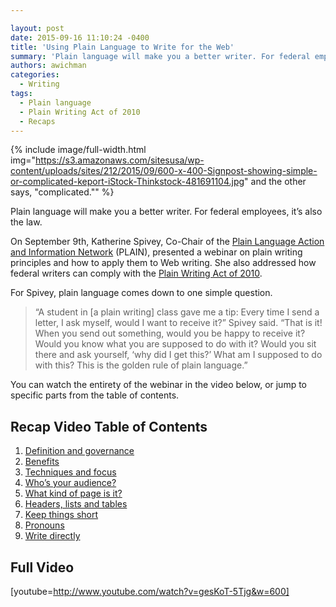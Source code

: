 ```yaml
---

layout: post
date: 2015-09-16 11:10:24 -0400
title: 'Using Plain Language to Write for the Web'
summary: 'Plain language will make you a better writer. For federal employees, it&amp;#8217;s also the law. On September 9th, Katherine Spivey, Co-Chair of the Plain Language Action and Information Network (PLAIN), presented a webinar on plain writing principles and how to apply them to Web writing. She also addressed how federal writers can comply with the'
authors: awichman
categories:
  - Writing
tags:
  - Plain language
  - Plain Writing Act of 2010
  - Recaps
---
```



{% include image/full-width.html img="https://s3.amazonaws.com/sitesusa/wp-content/uploads/sites/212/2015/09/600-x-400-Signpost-showing-simple-or-complicated-keport-iStock-Thinkstock-481691104.jpg" 
 and the other says, "complicated."" %} 

Plain language will make you a better writer. For federal employees, it&#8217;s also the law.

On September 9th, Katherine Spivey, Co-Chair of the [Plain Language Action and Information Network](http://www.plainlanguage.gov/) (PLAIN), presented a webinar on plain writing principles and how to apply them to Web writing. She also addressed how federal writers can comply with the [Plain Writing Act of 2010](http://www.plainlanguage.gov/plLaw/).

For Spivey, plain language comes down to one simple question.

> &#8220;A student in [a plain writing] class gave me a tip: Every time I send a letter, I ask myself, would I want to receive it?&#8221; Spivey said. &#8220;That is it! When you send out something, would you be happy to receive it? Would you know what you are supposed to do with it? Would you sit there and ask yourself, &#8216;why did I get this?&#8217; What am I supposed to do with this? This is the golden rule of plain language.&#8221;

You can watch the entirety of the webinar in the video below, or jump to specific parts from the table of contents.

## Recap Video Table of Contents

  1. [Definition and governance](https://www.youtube.com/watch?v=gesKoT-5Tjg#t=53s)
  2. [Benefits](https://www.youtube.com/watch?v=gesKoT-5Tjg#t=6m48s)
  3. [Techniques and focus](https://www.youtube.com/watch?v=gesKoT-5Tjg#t=9m17s)
  4. [Who’s your audience?](https://www.youtube.com/watch?v=gesKoT-5Tjg#t=14m50s)
  5. [What kind of page is it?](https://www.youtube.com/watch?v=gesKoT-5Tjg#t=19m47s)
  6. [Headers, lists and tables](https://www.youtube.com/watch?v=gesKoT-5Tjg#t=26m07s)
  7. [Keep things short](https://www.youtube.com/watch?v=gesKoT-5Tjg#t=29m07s)
  8. [Pronouns](https://www.youtube.com/watch?v=gesKoT-5Tjg#t=31m56s)
  9. [Write directly](https://www.youtube.com/watch?v=gesKoT-5Tjg#t=34m04s)

## Full Video

[youtube=http://www.youtube.com/watch?v=gesKoT-5Tjg&w=600]